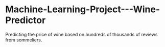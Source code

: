 # Machine-Learning-Project---Wine-Predictor
Predicting the price of wine based on hundreds of thousands of reviews from sommeliers. 
